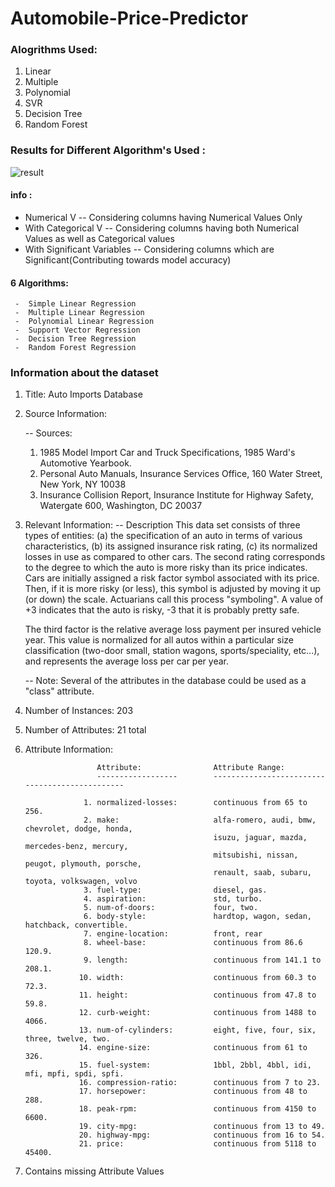 # Automobile-Price-Predictor

### Alogrithms Used:
1. Linear 
2. Multiple
3. Polynomial
4. SVR
5. Decision Tree  
6. Random Forest
 
### Results for Different Algorithm's Used :
![result](https://user-images.githubusercontent.com/47252506/64109520-5d46ee80-cd9d-11e9-800c-93f9dab3ef71.png)



#### info :

   - Numerical V -- Considering columns having Numerical Values Only
   - With Categorical V -- Considering columns having both Numerical Values as well as Categorical values
   - With Significant Variables -- Considering columns which are Significant(Contributing towards model accuracy)
  
  
  
####  6 Algorithms:
     -  Simple Linear Regression
     -  Multiple Linear Regression
     -  Polynomial Linear Regression
     -  Support Vector Regression
     -  Decision Tree Regression 
     -  Random Forest Regression
      
      
      
 
### Information about the dataset ####

1. Title: Auto Imports Database

2. Source Information:

   -- Sources:
     1) 1985 Model Import Car and Truck Specifications, 1985 Ward's
        Automotive Yearbook.
     2) Personal Auto Manuals, Insurance Services Office, 160 Water
        Street, New York, NY 10038 
     3) Insurance Collision Report, Insurance Institute for Highway
        Safety, Watergate 600, Washington, DC 20037


3. Relevant Information:
   -- Description
      This data set consists of three types of entities: (a) the
      specification of an auto in terms of various characteristics, (b)
      its assigned insurance risk rating, (c) its normalized losses in use
      as compared to other cars.  The second rating corresponds to the
      degree to which the auto is more risky than its price indicates.
      Cars are initially assigned a risk factor symbol associated with its
      price.   Then, if it is more risky (or less), this symbol is
      adjusted by moving it up (or down) the scale.  Actuarians call this
      process "symboling".  A value of +3 indicates that the auto is
      risky, -3 that it is probably pretty safe.

      The third factor is the relative average loss payment per insured
      vehicle year.  This value is normalized for all autos within a
      particular size classification (two-door small, station wagons,
      sports/speciality, etc...), and represents the average loss per car
      per year.

   -- Note: Several of the attributes in the database could be used as a
            "class" attribute.

4. Number of Instances: 203

5. Number of Attributes: 21 total

6. Attribute Information:

                       Attribute:                Attribute Range:
                       ------------------        -----------------------------------------------

                    1. normalized-losses:        continuous from 65 to 256.
                    2. make:                     alfa-romero, audi, bmw, chevrolet, dodge, honda,
                                                 isuzu, jaguar, mazda, mercedes-benz, mercury,
                                                 mitsubishi, nissan, peugot, plymouth, porsche,
                                                 renault, saab, subaru, toyota, volkswagen, volvo
                    3. fuel-type:                diesel, gas.
                    4. aspiration:               std, turbo.
                    5. num-of-doors:             four, two.
                    6. body-style:               hardtop, wagon, sedan, hatchback, convertible.
                    7. engine-location:          front, rear
                    8. wheel-base:               continuous from 86.6 120.9.
                    9. length:                   continuous from 141.1 to 208.1.
                   10. width:                    continuous from 60.3 to 72.3.
                   11. height:                   continuous from 47.8 to 59.8.
                   12. curb-weight:              continuous from 1488 to 4066.
                   13. num-of-cylinders:         eight, five, four, six, three, twelve, two.
                   14. engine-size:              continuous from 61 to 326.
                   15. fuel-system:              1bbl, 2bbl, 4bbl, idi, mfi, mpfi, spdi, spfi.
                   16. compression-ratio:        continuous from 7 to 23.
                   17. horsepower:               continuous from 48 to 288.
                   18. peak-rpm:                 continuous from 4150 to 6600.
                   19. city-mpg:                 continuous from 13 to 49.
                   20. highway-mpg:              continuous from 16 to 54.
                   21. price:                    continuous from 5118 to 45400.

8. Contains missing Attribute Values
 
